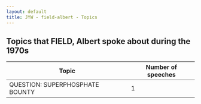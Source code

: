 ```yaml
---
layout: default
title: JYW - field-albert - Topics
---
```

## Topics that FIELD, Albert spoke about during the 1970s

| Topic | Number of speeches |
|--------------|----------------|
|QUESTION: SUPERPHOSPHATE BOUNTY|1|

